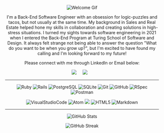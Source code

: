 
<!--
How to make this gif ?
I created the typescript with https://codesandbox.io/
I then recorded my screen with Quicktime before converting the file to a gif
I used this [gifify](https://github.com/jclem/gifify) as a guide
-->
<p align="center">
  <img alt="Welcome Gif" src="https://user-images.githubusercontent.com/91357724/156508954-69f70e80-b9e3-44ab-acd7-ab1c65591b94.gif" />
</p>

<div align="center">

I'm a Back-End Software Engineer with an obsession for logic-puzzles and tacos, but not usually at the same time. My background in Sales and Real Estate helped hone my skills in collaboration and creating solutions in high-stress situations. I turned my sights towards software engineering in 2021 when I entered the Back-End Program at Turing School of Software and Design. It always felt strange not being able to answer the question "What do you want to be when you grow up?", but I'm excited to have found my calling and I'm looking forward to my future! 

Please connect with me through LinkedIn or Email below:

</div>
  

<p align="center">
  <a target="_blank"href="https://www.linkedin.com/in/hirestevenjames/"><img src="https://img.shields.io/badge/linkedin-%230077B5.svg?&style=for-the-badge&logo=linkedin&logoColor=white" /></a>&nbsp;&nbsp;&nbsp;&nbsp;
  <a href="mailto:HireStevenJames@gmail.com?subject=Message%20From%20my%20Github"><img src="https://img.shields.io/badge/gmail-%23D14836.svg?&style=for-the-badge&logo=gmail&logoColor=white" /></a>&nbsp;&nbsp;&nbsp;&nbsp;
</p>

<hr/>

<p align="center">
<img alt="Ruby" src="https://img.shields.io/badge/Ruby-CC342D?style=for-the-badge&logo=ruby&logoColor=white"/>
<img alt="Rails" src="https://img.shields.io/badge/rails-%23CC0000.svg?style=for-the-badge&logo=ruby-on-rails&logoColor=white" />  
<img alt="PostgreSQL" src="https://img.shields.io/badge/PostgreSQL-316192?style=for-the-badge&logo=postgresql&logoColor=white"/>
<img alt="SQLite" src="https://img.shields.io/badge/sqlite-%2307405e.svg?style=for-the-badge&logo=sqlite&logoColor=white" />
<img alt="Git" src="https://img.shields.io/badge/GIT-E44C30?style=for-the-badge&logo=git&logoColor=white"/>
<img alt="GitHub" src="https://img.shields.io/badge/GitHub%20-%2320232a.svg?&style=for-the-badge&logo=GitHub&logoColor=%23EFF7FF" />
<img alt="RSpec" src="https://img.shields.io/badge/Rspec%20-677d2b.svg?&style=for-the-badge&logo=rspec&logoColor=white" />
<img alt="Postman" src="https://img.shields.io/badge/Postman-FF6C37?style=for-the-badge&logo=postman&logoColor=white" />    
</p>

<p align="center">
<img alt="VisualStudioCode" src="https://img.shields.io/badge/Visual_Studio_Code-0078D4?style=for-the-badge&logo=visual%20studio%20code&logoColor=white"/>
<img alt="Atom" src="https://img.shields.io/badge/Atom-%2366595C.svg?style=for-the-badge&logo=atom&logoColor=white" />  
<img atl="Heroku" src="https://img.shields.io/badge/Heroku-430098?style=for-the-badge&logo=heroku&logoColor=white"/>
<img alt="HTML5" src="https://img.shields.io/badge/HTML5-E34F26?style=for-the-badge&logo=html5&logoColor=white"/>
<img alt="Markdown" src="https://img.shields.io/badge/markdown-%23000000.svg?style=for-the-badge&logo=markdown&logoColor=white" />  
</p>

<hr/>

<p align="center">
  <img alt="GitHub Stats" src="https://github-readme-stats.vercel.app/api?username=stevenjames-turing&theme=nord&show_icons=true" /> 
</p>

<p align="center">
  <img alt="GitHub Streak" src="https://github-readme-streak-stats.herokuapp.com/?user=stevenjames-turing&theme=nord" />
</p>


<!--
![welcome_mov mov](https://user-images.githubusercontent.com/91357724/156508954-69f70e80-b9e3-44ab-acd7-ab1c65591b94.gif)

[![Steven's GitHub stats](https://github-readme-stats.vercel.app/api?username=stevenjames-turing&theme=nord&show_icons=true)](https://github.com/anuraghazra/github-readme-stats)

[![GitHub Streak](https://github-readme-streak-stats.herokuapp.com/?user=stevenjames-turing&theme=nord)](https://git.io/streak-stats)
<img alt="RubyOnRails" src="https://img.shields.io/badge/Ruby_on_Rails-CC0000?style=for-the-badge&logo=ruby-on-rails&logoColor=white" />
-->
